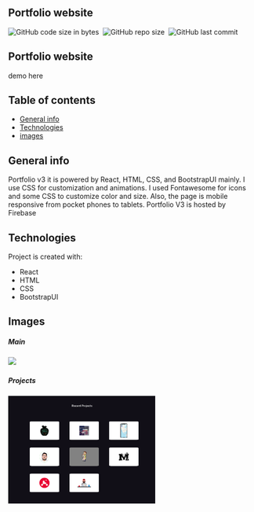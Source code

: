 ## Portfolio website

![GitHub code size in bytes](https://img.shields.io/github/languages/code-size/MarioR9/PortfolioV3)&nbsp;
![GitHub repo size](https://img.shields.io/github/repo-size/MarioR9/PortfolioV3?color=g&label=Repo%20Size)&nbsp; 
![GitHub last commit](https://img.shields.io/github/last-commit/MarioR9/PortfolioV3)

## Portfolio website

demo here

## Table of contents
* [General info](#general-info)
* [Technologies](#technologies)
* [images](#images)

## General info

Portfolio v3 it is powered by React, HTML, CSS, and BootstrapUI mainly. I use CSS for customization and animations. I used Fontawesome for icons and some CSS to customize color and size. Also, the page is mobile responsive from pocket phones to tablets. Portfolio V3 is hosted by Firebase
	
## Technologies

Project is created with:
* React 
* HTML
* CSS
* BootstrapUI


## Images

##### Main 
<img src="ReadmeImages/portfoliov2.png" width="300"> 

##### Projects 
<img src="ReadmeImages/projects.png" width="300"> 
